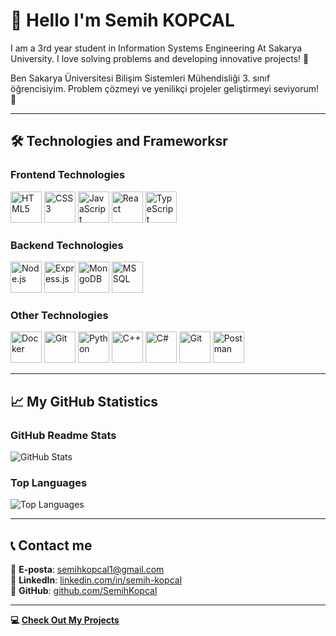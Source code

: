 # 🌟 Hello I'm Semih KOPCAL  

I am a 3rd year student in Information Systems Engineering At Sakarya University. I love solving problems and developing innovative projects! 🚀

Ben Sakarya Üniversitesi Bilişim Sistemleri Mühendisliği 3. sınıf öğrencisiyim. Problem çözmeyi ve yenilikçi projeler geliştirmeyi seviyorum! 🚀

---

## 🛠️ **Technologies and Frameworksr**
### **Frontend Technologies**
<div>
  <img src="https://cdn.jsdelivr.net/gh/devicons/devicon/icons/html5/html5-original.svg" title="HTML5" alt="HTML5" width="50" height="50"/>
  <img src="https://cdn.jsdelivr.net/gh/devicons/devicon/icons/css3/css3-original.svg" title="CSS3" alt="CSS3" width="50" height="50"/>
  <img src="https://cdn.jsdelivr.net/gh/devicons/devicon/icons/javascript/javascript-original.svg" title="JavaScript" alt="JavaScript" width="50" height="50"/>
  <img src="https://cdn.jsdelivr.net/gh/devicons/devicon/icons/react/react-original.svg" title="React" alt="React" width="50" height="50"/>
  <img src="https://cdn.jsdelivr.net/gh/devicons/devicon/icons/typescript/typescript-original.svg" title="TypeScript" alt="TypeScript" width="50" height="50"/>
</div>

### **Backend Technologies**
<div>
  <img src="https://cdn.jsdelivr.net/gh/devicons/devicon/icons/nodejs/nodejs-original.svg" title="Node.js" alt="Node.js" width="50" height="50"/>
  <img src="https://cdn.jsdelivr.net/gh/devicons/devicon/icons/express/express-original.svg" title="Express.js" alt="Express.js" width="50" height="50"/>
  <img src="https://cdn.jsdelivr.net/gh/devicons/devicon/icons/mongodb/mongodb-original.svg" title="MongoDB" alt="MongoDB" width="50" height="50"/>
  <img src="https://cdn.jsdelivr.net/gh/devicons/devicon/icons/microsoftsqlserver/microsoftsqlserver-plain.svg" title="MS SQL" alt="MS SQL" width="50" height="50"/>
</div>

### **Other Technologies**
<div>
  <img src="https://cdn.jsdelivr.net/gh/devicons/devicon/icons/docker/docker-original.svg" title="Docker" alt="Docker" width="50" height="50"/>
  <img src="https://cdn.jsdelivr.net/gh/devicons/devicon/icons/git/git-original.svg" title="Git" alt="Git" width="50" height="50"/>
  <img src="https://cdn.jsdelivr.net/gh/devicons/devicon/icons/python/python-original.svg" title="Python" alt="Python" width="50" height="50"/>
  <img src="https://cdn.jsdelivr.net/gh/devicons/devicon/icons/cplusplus/cplusplus-original.svg" title="C++" alt="C++" width="50" height="50"/>
  <img src="https://cdn.jsdelivr.net/gh/devicons/devicon/icons/csharp/csharp-original.svg" title="C#" alt="C#" width="50" height="50"/>
  <img src="https://cdn.jsdelivr.net/gh/devicons/devicon/icons/git/git-original.svg" title="Git" alt="Git" width="50" height="50"/>
  <img src="https://www.vectorlogo.zone/logos/getpostman/getpostman-icon.svg" title="Postman" alt="Postman" width="50" height="50"/>
</div>

---

## 📈 **My GitHub Statistics**
### GitHub Readme Stats
![GitHub Stats](https://github-readme-stats.vercel.app/api?username=SemihKopcal&show_icons=true&theme=radical)

### Top Languages
![Top Languages](https://github-readme-stats.vercel.app/api/top-langs/?username=SemihKopcal&layout=compact&theme=radical)


---

## 📞 **Contact me**
📧 **E-posta**: [semihkopcal1@gmail.com](mailto:semihkopcal1@gmail.com)  
💼 **LinkedIn**: [linkedin.com/in/semih-kopcal](https://tr.linkedin.com/in/semih-kopcal-a21851252)  
📌 **GitHub**: [github.com/SemihKopcal](https://github.com/SemihKopcal)

---

**💻 [Check Out My Projects](https://github.com/SemihKopcal?tab=repositories)**  
